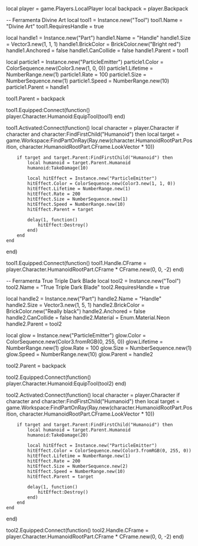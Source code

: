 local player = game.Players.LocalPlayer 
local backpack = player.Backpack

-- Ferramenta Divine Art
local tool1 = Instance.new("Tool")
tool1.Name = "Divine Art"
tool1.RequiresHandle = true

local handle1 = Instance.new("Part")
handle1.Name = "Handle"
handle1.Size = Vector3.new(1, 1, 1)
handle1.BrickColor = BrickColor.new("Bright red")
handle1.Anchored = false
handle1.CanCollide = false
handle1.Parent = tool1

local particle1 = Instance.new("ParticleEmitter")
particle1.Color = ColorSequence.new(Color3.new(1, 0, 0))
particle1.Lifetime = NumberRange.new(1)
particle1.Rate = 100
particle1.Size = NumberSequence.new(1)
particle1.Speed = NumberRange.new(10)
particle1.Parent = handle1

tool1.Parent = backpack

tool1.Equipped:Connect(function()
    player.Character.Humanoid:EquipTool(tool1)
end)

tool1.Activated:Connect(function()
    local character = player.Character
    if character and character:FindFirstChild("Humanoid") then
        local target = game.Workspace:FindPartOnRay(Ray.new(character.HumanoidRootPart.Position, character.HumanoidRootPart.CFrame.LookVector * 10))
        
        if target and target.Parent:FindFirstChild("Humanoid") then
            local humanoid = target.Parent.Humanoid
            humanoid:TakeDamage(10)
            
            local hitEffect = Instance.new("ParticleEmitter")
            hitEffect.Color = ColorSequence.new(Color3.new(1, 1, 0))
            hitEffect.Lifetime = NumberRange.new(1)
            hitEffect.Rate = 200
            hitEffect.Size = NumberSequence.new(1)
            hitEffect.Speed = NumberRange.new(10)
            hitEffect.Parent = target
            
            delay(1, function()
                hitEffect:Destroy()
            end)
        end
    end
end)

tool1.Equipped:Connect(function()
    tool1.Handle.CFrame = player.Character.HumanoidRootPart.CFrame * CFrame.new(0, 0, -2)
end)

-- Ferramenta True Triple Dark Blade
local tool2 = Instance.new("Tool")
tool2.Name = "True Triple Dark Blade"
tool2.RequiresHandle = true

local handle2 = Instance.new("Part")
handle2.Name = "Handle"
handle2.Size = Vector3.new(1, 5, 1)
handle2.BrickColor = BrickColor.new("Really black")
handle2.Anchored = false
handle2.CanCollide = false
handle2.Material = Enum.Material.Neon
handle2.Parent = tool2

local glow = Instance.new("ParticleEmitter")
glow.Color = ColorSequence.new(Color3.fromRGB(0, 255, 0))
glow.Lifetime = NumberRange.new(1)
glow.Rate = 100
glow.Size = NumberSequence.new(1)
glow.Speed = NumberRange.new(10)
glow.Parent = handle2

tool2.Parent = backpack

tool2.Equipped:Connect(function()
    player.Character.Humanoid:EquipTool(tool2)
end)

tool2.Activated:Connect(function()
    local character = player.Character
    if character and character:FindFirstChild("Humanoid") then
        local target = game.Workspace:FindPartOnRay(Ray.new(character.HumanoidRootPart.Position, character.HumanoidRootPart.CFrame.LookVector * 10))
        
        if target and target.Parent:FindFirstChild("Humanoid") then
            local humanoid = target.Parent.Humanoid
            humanoid:TakeDamage(20)
            
            local hitEffect = Instance.new("ParticleEmitter")
            hitEffect.Color = ColorSequence.new(Color3.fromRGB(0, 255, 0))
            hitEffect.Lifetime = NumberRange.new(1)
            hitEffect.Rate = 200
            hitEffect.Size = NumberSequence.new(2)
            hitEffect.Speed = NumberRange.new(10)
            hitEffect.Parent = target
            
            delay(1, function()
                hitEffect:Destroy()
            end)
        end
    end
end)

tool2.Equipped:Connect(function()
    tool2.Handle.CFrame = player.Character.HumanoidRootPart.CFrame * CFrame.new(0, 0, -2)
end)
